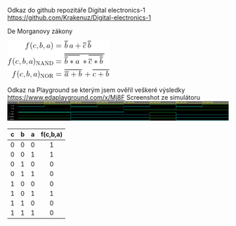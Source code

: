 Odkaz do github repozitáře Digital electronics-1
https://github.com/Krakenuz/Digital-electronics-1

De Morganovy zákony

![Logic function](Images/equations.png)

Odkaz na Playground se kterým jsem ověřil veškeré výsledky
https://www.edaplayground.com/x/Mj8F
Screenshot ze simulátoru
![Logic function](Images/simulator.PNG)

| **c** | **b** |**a** | **f(c,b,a)** |
| :-: | :-: | :-: | :-: |
| 0 | 0 | 0 | 1 |
| 0 | 0 | 1 | 1 |
| 0 | 1 | 0 | 0 |
| 0 | 1 | 1 | 0 |
| 1 | 0 | 0 | 0 |
| 1 | 0 | 1 | 1 |
| 1 | 1 | 0 | 0 |
| 1 | 1 | 1 | 0 |
